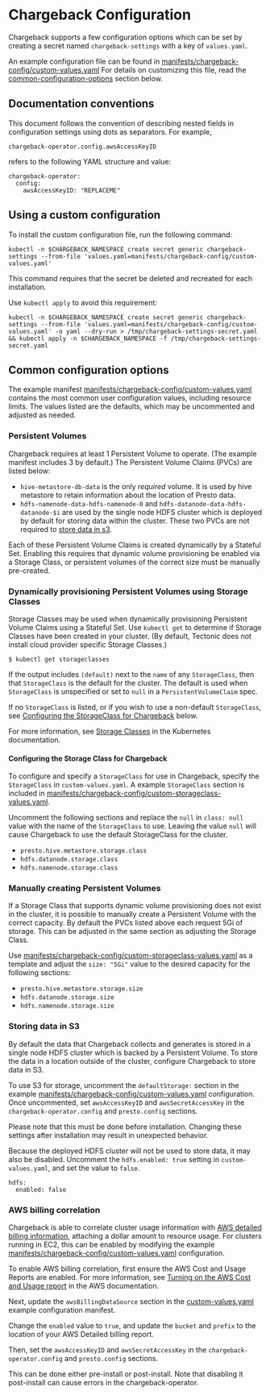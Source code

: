 # Chargeback Configuration

Chargeback supports a few configuration options which can be set by creating a secret named `chargeback-settings` with a key of `values.yaml`.

An example configuration file can be found in [manifests/chargeback-config/custom-values.yaml][example-config] For details on customizing this file, read the [common-configuration-options](#common-configuration-options) section below.

## Documentation conventions

This document follows the convention of describing nested fields in configuration settings using dots as separators. For example,

```
chargeback-operator.config.awsAccessKeyID
```

refers to the following YAML structure and value:

```
chargeback-operator:
  config:
    awsAccessKeyID: "REPLACEME"
```

## Using a custom configuration

To install the custom configuration file, run the following command:

```
kubectl -n $CHARGEBACK_NAMESPACE create secret generic chargeback-settings --from-file 'values.yaml=manifests/chargeback-config/custom-values.yaml'
```

This command requires that the secret be deleted and recreated for each installation.

Use `kubectl apply` to avoid this requirement:

```
kubectl -n $CHARGEBACK_NAMESPACE create secret generic chargeback-settings --from-file 'values.yaml=manifests/chargeback-config/custom-values.yaml' -o yaml --dry-run > /tmp/chargeback-settings-secret.yaml && kubectl apply -n $CHARGEBACK_NAMESPACE -f /tmp/chargeback-settings-secret.yaml
```

## Common configuration options

The example manifest [manifests/chargeback-config/custom-values.yaml][example-config] contains the most common user configuration values, including resource limits. The values listed are the defaults, which may be uncommented and adjusted as needed.

### Persistent Volumes

Chargeback requires at least 1 Persistent Volume to operate. (The example manifest includes 3 by default.) The Persistent Volume Claims (PVCs) are listed below:

- `hive-metastore-db-data` is the only _required_ volume. It is used by
  hive metastore to retain information about the location of Presto data.
- `hdfs-namenode-data-hdfs-namenode-0` and `hdfs-datanode-data-hdfs-datanode-$i`
   are used by the single node HDFS cluster which is deployed by default for
   storing data within the cluster. These two PVCs are not required to [store data in s3](#storing-data-in-s3).

Each of these Persistent Volume Claims is created dynamically by a Stateful Set. Enabling this requires that dynamic volume provisioning be enabled via a Storage Class, or persistent volumes of the correct size must be manually pre-created.

### Dynamically provisioning Persistent Volumes using Storage Classes

Storage Classes may be used when dynamically provisioning Persistent Volume Claims using a Stateful Set. Use `kubectl get` to determine if Storage Classes have been created in your cluster. (By default, Tectonic does not install cloud provider specific
Storage Classes.)

```
$ kubectl get storageclasses
```

If the output includes `(default)` next to the `name` of any `StorageClass`, then that `StorageClass` is the default for the cluster. The default is used when `StorageClass` is unspecified or set to `null` in a `PersistentVolumeClaim` spec.

If no `StorageClass` is listed, or if you wish to use a non-default `StorageClass`, see [Configuring the StorageClass for Chargeback](#configuring-the-storage-class-for-chargeback) below.

For more information, see [Storage Classes][storage-classes] in the Kubernetes documentation.

#### Configuring the Storage Class for Chargeback

To configure and specify a `StorageClass` for use in Chargeback, specify the `StorageClass` in `custom-values.yaml`. A example `StorageClass` section is included in [manifests/chargeback-config/custom-storageclass-values.yaml][example-storage-config].

Uncomment the following sections and replace the `null` in `class: null` value with the name of the `StorageClass` to use. Leaving the value `null` will cause Chargeback to use the default StorageClass for the cluster.

- `presto.hive.metastore.storage.class`
- `hdfs.datanode.storage.class`
- `hdfs.namenode.storage.class`

### Manually creating Persistent Volumes

If a Storage Class that supports dynamic volume provisioning does not exist in the cluster, it is possible to manually create a Persistent Volume with the correct capacity. By default the PVCs listed above each request 5Gi of storage. This can be adjusted in the same section as adjusting the Storage Class.

Use [manifests/chargeback-config/custom-storageclass-values.yaml][example-storage-config] as a template and adjust the `size: "5Gi"` value to the desired capacity for the following sections:

- `presto.hive.metastore.storage.size`
- `hdfs.datanode.storage.size`
- `hdfs.namenode.storage.size`

### Storing data in S3

By default the data that Chargeback collects and generates is stored in a single node HDFS cluster which is backed by a Persistent Volume. To store the data in a location outside of the cluster, configure Chargeback to store data in S3.

To use S3 for storage, uncomment the `defaultStorage:` section in the example
[manifests/chargeback-config/custom-values.yaml][example-config] configuration.
Once uncommented, set `awsAccessKeyID` and `awsSecretAccessKey` in the `chargeback-operator.config` and `presto.config` sections.

Please note that this must be done before installation. Changing these settings after installation may result in unexpected behavior.

Because the deployed HDFS cluster will not be used to store data, it may also be disabled. Uncomment the `hdfs.enabled: true` setting in `custom-values.yaml`, and set the
value to `false`.

```
hdfs:
  enabled: false
```

### AWS billing correlation

Chargeback is able to correlate cluster usage information with [AWS detailed billing information][AWS-billing], attaching a dollar amount to resource usage. For clusters running in EC2, this can be enabled by modifying the example [manifests/chargeback-config/custom-values.yaml][example-config] configuration.

To enable AWS billing correlation, first ensure the AWS Cost and Usage Reports
are enabled. For more information, see [Turning on the AWS Cost and Usage report][enable-aws-billing] in the AWS documentation.

Next, update the `awsBillingDataSource` section in the [custom-values.yaml][example-config] example configuration manifest.

Change the `enabled` value to `true`, and update the `bucket` and `prefix` to the location of your AWS Detailed billing report.  

Then, set the `awsAccessKeyID` and `awsSecretAccessKey` in the `chargeback-operator.config` and `presto.config` sections.

This can be done either pre-install or post-install. Note that disabling it post-install can cause errors in the chargeback-operator.

[AWS-billing]: https://docs.aws.amazon.com/awsaccountbilling/latest/aboutv2/billing-reports-costusage.html
[enable-aws-billing]: https://docs.aws.amazon.com/awsaccountbilling/latest/aboutv2/billing-reports-gettingstarted-turnonreports.html
[example-config]: ../manifests/chargeback-config/custom-values.yaml
[example-storage-config]: ../manifests/chargeback-config/custom-storageclass-values.yaml
[storage-classes]: https://kubernetes.io/docs/concepts/storage/storage-classes/
